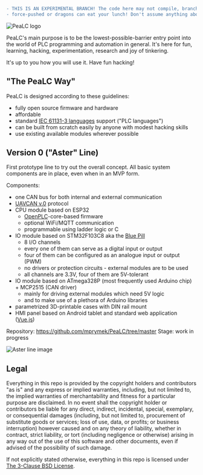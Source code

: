 ```diff
- THIS IS AN EXPERIMENTAL BRANCH! The code here may not compile, branch can be
- force-pushed or dragons can eat your lunch! Don't assume anything about this branch!
```

![PeaLC logo](./doc/img/logo.png)

PeaLC's main purpose is to be the lowest-possible-barrier entry point into
the world of PLC programming and automation in general. It's here for fun,
learning, hacking, experimentation, research and joy of tinkering.

It's up to you how you will use it. Have fun hacking!

## "The PeaLC Way"

PeaLC is designed according to these guidelines:
- fully open source firmware and hardware
- affordable
- standard [IEC 61131-3 languages][iec-61131-3] support ("PLC languages")
- can be built from scratch easily by anyone with modest hacking skills
- use existing available modules wherever possible

## Version 0 ("Aster" Line)

First prototype line to try out the overall concept. All basic system components
are in place, even when in an MVP form.

Components:
- one CAN bus for both internal and external communication
- [UAVCAN v.0][uavcan-v0] protocol
- CPU module based on ESP32
    - [OpenPLC][openplc]-core-based firmware
    - optional WiFi/MQTT communication
    - programmable using ladder logic or C
- IO module based on STM32F103C8 aka the [Blue Pill][blue-pill]
    - 8 I/O channels
    - every one of them can serve as a digital input or output
    - four of them can be configured as an analogue input or output (PWM)
    - no drivers or protection circuits - external modules are to be used
    - all channels are 3.3V, four of them are 5V-tolerant
- IO module based on ATmega328P (most frequently used Arduino chip) + MCP2515 (CAN driver)
    - mainly for driving external modules which need 5V logic
    - and to make use of a plethora of Arduino libraries
- parametrized 3D-printable cases with DIN rail mount
- HMI panel based on Android tablet and standard web application ([Vue.js][vue])

Repository: https://github.com/mprymek/PeaLC/tree/master
Stage: work in progress


![Aster line image](./doc/img/aster.jpg)

## Legal

Everything in this repo is provided by the copyright holders and contributors "as is"
and any express or implied warranties, including, but not limited to, the
implied warranties of merchantability and fitness for a particular purpose
are disclaimed. In no event shall the copyright holder or contributors be
liable for any direct, indirect, incidental, special, exemplary, or
consequential damages (including, but not limited to, procurement of substitute
goods or services; loss of use, data, or profits; or business interruption)
however caused and on any theory of liability, whether in contract, strict
liability, or tort (including negligence or otherwise) arising in any way out
of the use of this software and other documents, even if advised of the possibility
of such damage.

If not explicitly stated otherwise, everything in this repo is licensed
under [The 3-Clause BSD License][bsd-license].

[blue-pill]: https://stm32-base.org/boards/STM32F103C8T6-Blue-Pill
[bsd-license]: https://opensource.org/licenses/BSD-3-Clause
[iec-61131-3]: https://en.wikipedia.org/wiki/IEC_61131-3
[openplc]: https://www.openplcproject.com/
[uavcan-v0]: https://uavcan.org/Specification/1._Introduction/
[vue]: https://vuejs.org/
